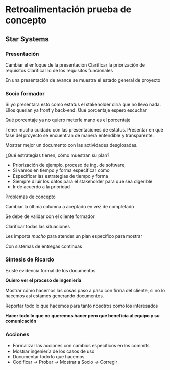 # Retroalimentación prueba de concepto

## Star Systems

### Presentación

Cambiar el enfoque de la presentación
Clarificar la priorización de requisitos
Clarificar lo de los requisitos funcionales

En una presentación de avance se muestra el estado general de proyecto

### Socio formador

Si yo presentara esto como estatus el stakeholder diría que no llevo nada. Ellos querían ya front y back-end.
Qué porcentaje espero escuchar 

Qué porcentaje ya no quiero meterle mano es el porcentaje

Tener mucho cuidado con las presentaciones de estatus. Presentar en qué fase del proyecto se encuentran de manera entendible y transparente.

Mostrar mejor un documento con las actividades desglosadas. 

¿Qué estrategias tienen, cómo muestran su plan?

- Priorización de ejemplo, proceso de ing. de software, 
- Si vamos en tiempo y forma especificar cómo
- Especificar las estrategias de tiempo y forma
- Siempre diluir los datos para el stakeholder para que sea digerible
- Ir de acuerdo a la prioridad

Problemas de concepto 

Cambiar la última columna a aceptado en vez de completado

Se debe de validar con el cliente formador 

Clarificar todas las situaciones

Les importa *mucho* para atender un plan específico para mostrar 

Con sistemas de entregas continuas

### Síntesis de Ricardo

Existe evidencia formal de los documentos

**Quiero ver el proceso de ingeniería** 

Mostrar cómo hacemos las cosas paso a paso con firma del cliente, si no lo hacemos así estamos generando documentos.

Reportar todo lo que hacemos para tanto nosotros como los interesados

**Hacer todo lo que no queremos hacer pero que beneficia al equipo y su comunicación**

### Acciones

- Formalizar las acciones con cambios específicos en los commits
- Mostrar ingeniería de los casos de uso
- Documentar todo lo que hacemos
- Codificar -> Probar -> Mostrar a Socio -> Corregir
